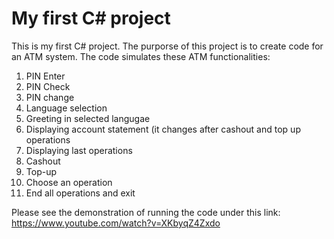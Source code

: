 # My first C# project
This is my first C# project. The purporse of this project is to create code for an ATM system. The code simulates these ATM functionalities:
1. PIN Enter
2. PIN Check
3. PIN change
4. Language selection
5. Greeting in selected langugae
6. Displaying account statement (it changes after cashout and top up operations
7. Displaying last operations
8. Cashout
9. Top-up
10. Choose an operation
11. End all operations and exit

Please see the demonstration of running the code under this link: https://www.youtube.com/watch?v=XKbyqZ4Zxdo
